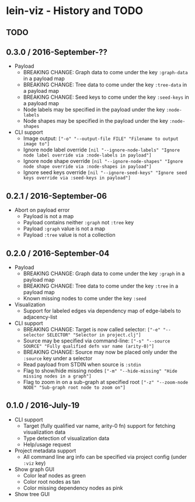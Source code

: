 # lein-viz - History and TODO

## TODO


## 0.3.0 / 2016-September-??

* Payload
  * BREAKING CHANGE: Graph data to come under the key `:graph-data` in a payload map
  * BREAKING CHANGE: Tree data to come under the key `:tree-data` in a payload map
  * BREAKING CHANGE: Seed keys to come under the key `:seed-keys` in a payload map
  * Node labels may be specified in the payload under the key `:node-labels`
  * Node shapes may be specified in the payload under the key `:node-shapes`
* CLI support
  * Image output: `["-o" "--output-file FILE" "Filename to output image to"]`
  * Ignore node label override `[nil "--ignore-node-labels" "Ignore node label override via :node-labels in payload"]`
  * Ignore node shape override `[nil "--ignore-node-shapes" "Ignore node shape override via :node-shapes in payload"]`
  * Ignore seed keys override `[nil "--ignore-seed-keys" "Ignore seed keys override via :seed-keys in payload"]`


## 0.2.1 / 2016-September-06

* Abort on payload error
  * Payload is not a map
  * Payload contains neither `:graph` not `:tree` key
  * Payload `:graph` value is not a map
  * Payload `:tree` value is not a collection


## 0.2.0 / 2016-September-04

* Payload
  * BREAKING CHANGE: Graph data to come under the key `:graph` in a payload map
  * BREAKING CHANGE: Tree data to come under the key `:tree` in a payload map
  * Known missing nodes to come under the key `:seed`
* Visualization
  * Support for labeled edges via dependency map of edge-labels to adjacency-list
* CLI support
  * BREAKING CHANGE: Target is now called selector: `["-e" "--selector SELECTOR" "Selector in project.clj"]`
  * Source may be specified via command-line: `["-s" "--source SOURCE" "Fully qualified defn var name (arity-0)"]`
  * BREAKING CHANGE: Source may now be placed only under the `:source` key under a selector
  * Read payload from STDIN when source is `:stdin`
  * Flag to show/hide missing nodes `["-m" "--hide-missing" "Hide missing nodes in a graph"]`
  * Flag to zoom in on a sub-graph at specified root `["-z" "--zoom-node NODE" "Sub-graph root node to zoom on"]`


## 0.1.0 / 2016-July-19

* CLI support
  * Target (fully qualified var name, arity-0 fn) support for fetching visualization data
  * Type detection of visualization data
  * Help/usage request
* Project metadata support
  * All command line arg info can be specified via project config (under `:viz` key)
* Show graph GUI
  * Color leaf nodes as green
  * Color root nodes as tan
  * Color missing dependency nodes as pink
* Show tree GUI
